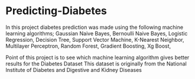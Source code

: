 # Predicting-Diabetes

In this project diabetes prediction was made using the following machine learning algorithms;
Gaussian Naive Bayes, 
Bernoulli Naive Bayes, 
Logistic Regression, 
Decision Tree, 
Support Vector Machine, 
K-Nearest Neighbor, 
Multilayer Perceptron, 
Random Forest, 
Gradient Boosting, 
Xg Boost, 

Point of this project is to see which machine learning algorithm gives better results for the Diabetes Dataset
This dataset is originally from the National Institute of Diabetes and Digestive and Kidney Diseases
